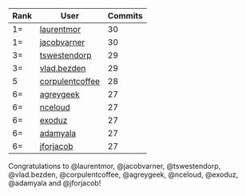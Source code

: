 | Rank | User | Commits |
|------|------|---------|
|1=|[laurentmor](https://github.com/laurentmor)|30|
|1=|[jacobvarner](https://github.com/jacobvarner)|30|
|3=|[tswestendorp](https://github.com/tswestendorp)|29|
|3=|[vlad.bezden](https://github.com/vlad.bezden)|29|
|5|[corpulentcoffee](https://github.com/corpulentcoffee)|28|
|6=|[agreygeek](https://github.com/agreygeek)|27|
|6=|[nceloud](https://github.com/nceloud)|27|
|6=|[exoduz](https://github.com/exoduz)|27|
|6=|[adamyala](https://github.com/adamyala)|27|
|6=|[jforjacob](https://github.com/jforjacob)|27|

Congratulations to @laurentmor, @jacobvarner, @tswestendorp, @vlad.bezden, @corpulentcoffee, @agreygeek, @nceloud, @exoduz, @adamyala and @jforjacob!